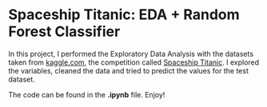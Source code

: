 # Spaceship Titanic: EDA + Random Forest Classifier

In this project, I performed the Exploratory Data Analysis with the datasets taken from [kaggle.com](kaggle.com), the competition called [Spaceship Titanic](https://www.kaggle.com/competitions/spaceship-titanic/overview). I explored the variables, cleaned the data and tried to predict the values for the test dataset.

The code can be found in the **.ipynb** file. Enjoy!
